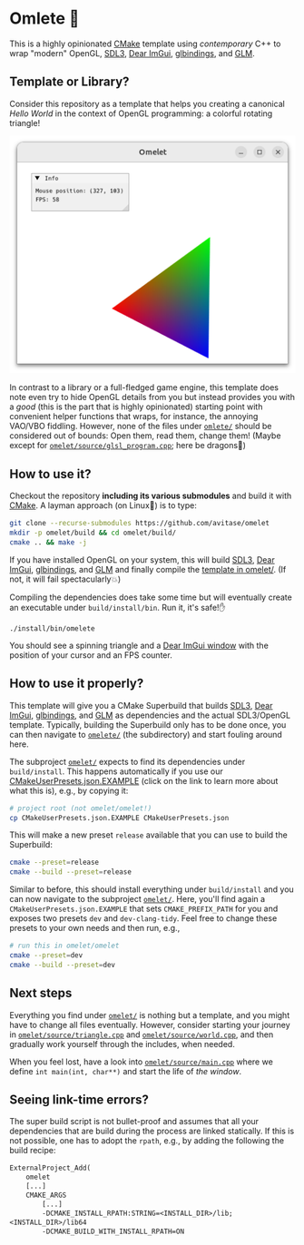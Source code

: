 # Omlete 🍳

This is a highly opinionated [CMake][5] template using *contemporary* C++ to wrap "modern" OpenGL, [SDL3][1], [Dear ImGui][2], [glbindings][3], and [GLM][4].

## Template or Library?

Consider this repository as a template that helps you creating a canonical *Hello World* in the context of OpenGL programming: a colorful rotating triangle!

![A colorful rotation triangle](https://github.com/avitase/omelet/blob/main/screenshot.png?raw=true)

In contrast to a library or a full-fledged game engine, this template does note even try to hide OpenGL details from you but instead provides you with a *good* (this is the part that is highly opinionated) starting point with convenient helper functions that wraps, for instance, the annoying VAO/VBO fiddling.
However, none of the files under [`omlete/`](omlete/) should be considered out of bounds: Open them, read them, change them! (Maybe except for [`omelet/source/glsl_program.cpp`](omelet/source/glsl_program.cpp); here be dragons🐉)

## How to use it?

Checkout the repository **including its various submodules** and build it with [CMake][5].
A layman approach (on Linux🐧) is to type:

```bash
git clone --recurse-submodules https://github.com/avitase/omelet
mkdir -p omelet/build && cd omelet/build/
cmake .. && make -j
```

If you have installed OpenGL on your system, this will build [SDL3][1], [Dear ImGui][2], [glbindings][3], and [GLM][4] and finally compile the [template in omelet/](omelet/). (If not, it will fail spectacularly💥)

Compiling the dependencies does take some time but will eventually create an executable under `build/install/bin`.
Run it, it's safe!✋

```
./install/bin/omelete
```

You should see a spinning triangle and a [Dear ImGui window][2] with the position of your cursor and an FPS counter. 

## How to use it properly?

This template will give you a CMake Superbuild that builds [SDL3][1], [Dear ImGui][2], [glbindings][3], and [GLM][4] as dependencies and the actual SDL3/OpenGL template.
Typically, building the Superbuild only has to be done once, you can then navigate to [`omelete/`](omelet/) (the subdirectory) and start fouling around here.

The subproject [`omelet/`](omelet/) expects to find its dependencies under `build/install`.
This happens automatically if you use our [CMakeUserPresets.json.EXAMPLE][6] (click on the link to learn more about what this is), e.g., by copying it: 

```bash
# project root (not omelet/omelet!)
cp CMakeUserPresets.json.EXAMPLE CMakeUserPresets.json
```

This will make a new preset `release` available that you can use to build the Superbuild:

```bash
cmake --preset=release
cmake --build --preset=release
```

Similar to before, this should install everything under `build/install` and you can now navigate to the subproject [`omelet/`](omelet/).
Here, you'll find again a `CMakeUserPresets.json.EXAMPLE` that sets `CMAKE_PREFIX_PATH` for you and exposes two presets `dev` and `dev-clang-tidy`.
Feel free to change these presets to your own needs and then run, e.g.,

```bash
# run this in omelet/omelet
cmake --preset=dev
cmake --build --preset=dev
```

## Next steps

Everything you find under [`omelet/`](omelet) is nothing but a template, and you might have to change all files eventually.
However, consider starting your journey in [`omelet/source/triangle.cpp`](omelet/source/triangle.cpp) and [`omelet/source/world.cpp`](omelet/source/world.cpp), and then gradually work yourself through the includes, when needed.

When you feel lost, have a look into [`omelet/source/main.cpp`](omelet/source/main.cpp) where we define
`int main(int, char**)` and start the life of *the window*.

## Seeing link-time errors?

The super build script is not bullet-proof and assumes that all your dependencies that are build during the process are linked statically.
If this is not possible, one has to adopt the `rpath`, e.g., by adding the following the build recipe:

```
ExternalProject_Add(
    omelet
    [...]
    CMAKE_ARGS
        [...]
        -DCMAKE_INSTALL_RPATH:STRING=<INSTALL_DIR>/lib;<INSTALL_DIR>/lib64
        -DCMAKE_BUILD_WITH_INSTALL_RPATH=ON
```

[1]: https://libsdl.org/

[2]: https://github.com/ocornut/imgui

[3]: https://github.com/cginternals/glbinding

[4]: https://github.com/g-truc/glm

[5]: https://cmake.org/

[6]: https://cmake.org/cmake/help/latest/manual/cmake-presets.7.html
